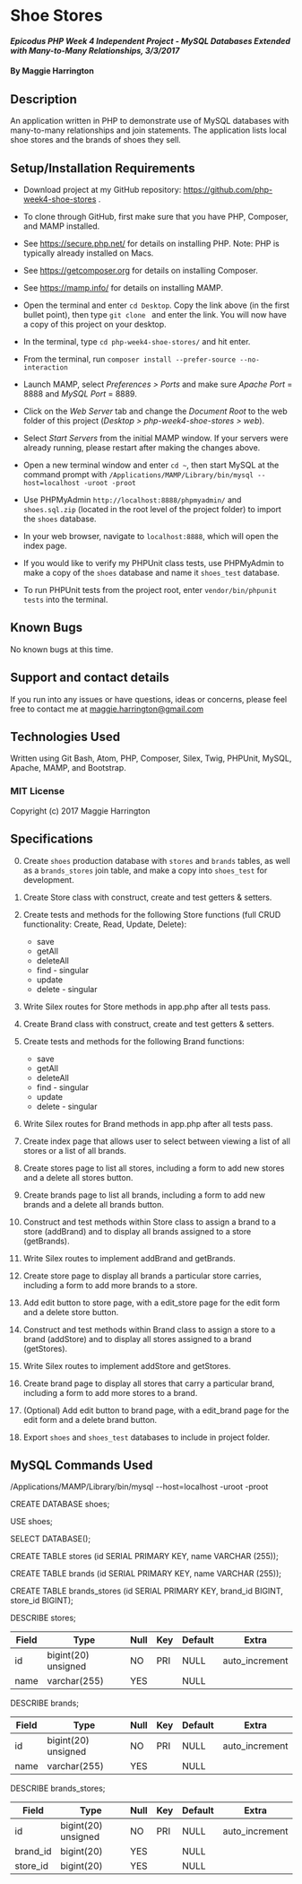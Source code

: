 # Shoe Stores

#### _Epicodus PHP Week 4 Independent Project - MySQL Databases Extended with Many-to-Many Relationships, 3/3/2017_

#### By Maggie Harrington

## Description

An application written in PHP to demonstrate use of MySQL databases with many-to-many relationships and join statements. The application lists local shoe stores and the brands of shoes they sell.

## Setup/Installation Requirements

* Download project at my GitHub repository: https://github.com/php-week4-shoe-stores .
* To clone through GitHub, first make sure that you have PHP, Composer, and MAMP installed.
* See https://secure.php.net/ for details on installing PHP. Note: PHP is typically already installed on Macs.
* See https://getcomposer.org for details on installing Composer.
* See https://mamp.info/ for details on installing MAMP.
* Open the terminal and enter `cd Desktop`. Copy the link above (in the first bullet point), then type `git clone ` and enter the link. You will now have a copy of this project on your desktop.
* In the terminal, type `cd php-week4-shoe-stores/` and hit enter.
* From the terminal, run `composer install --prefer-source --no-interaction`
* Launch MAMP, select _Preferences > Ports_ and make sure _Apache Port_ = 8888 and _MySQL Port_ = 8889.
* Click on the _Web Server_ tab and change the _Document Root_ to the web folder of this project (_Desktop > php-week4-shoe-stores > web_).
* Select _Start Servers_ from the initial MAMP window. If your servers were already running, please restart after making the changes above.
* Open a new terminal window and enter `cd ~`, then start MySQL at the command prompt with `/Applications/MAMP/Library/bin/mysql --host=localhost -uroot -proot`
* Use PHPMyAdmin `http://localhost:8888/phpmyadmin/` and `shoes.sql.zip` (located in the root level of the project folder) to import the `shoes` database.
* In your web browser, navigate to `localhost:8888`, which will open the index page.

* If you would like to verify my PHPUnit class tests, use PHPMyAdmin to make a copy of the `shoes` database and name it `shoes_test` database.
* To run PHPUnit tests from the project root, enter `vendor/bin/phpunit tests` into the terminal.

## Known Bugs

No known bugs at this time.

## Support and contact details

If you run into any issues or have questions, ideas or concerns, please feel free to contact me at maggie.harrington@gmail.com

## Technologies Used

Written using Git Bash, Atom, PHP, Composer, Silex, Twig, PHPUnit, MySQL, Apache, MAMP, and Bootstrap.

### MIT License

Copyright (c) 2017 Maggie Harrington


## Specifications

0. Create `shoes` production database with `stores` and `brands` tables, as well as a `brands_stores` join table, and make a copy into `shoes_test` for development.

1. Create Store class with construct, create and test getters & setters.

2. Create tests and methods for the following Store functions (full CRUD functionality: Create, Read, Update, Delete):
    * save
    * getAll
    * deleteAll
    * find - singular
    * update
    * delete - singular

3. Write Silex routes for Store methods in app.php after all tests pass.

4. Create Brand class with construct, create and test getters & setters.

5. Create tests and methods for the following Brand functions:
    * save
    * getAll
    * deleteAll
    * find - singular
    * update
    * delete - singular

6. Write Silex routes for Brand methods in app.php after all tests pass.

7. Create index page that allows user to select between viewing a list of all stores or a list of all brands.

8. Create stores page to list all stores, including a form to add new stores and a delete all stores button.

9. Create brands page to list all brands, including a form to add new brands and a delete all brands button.

10. Construct and test methods within Store class to assign a brand to a store (addBrand) and to display all brands assigned to a store (getBrands).

11. Write Silex routes to implement addBrand and getBrands.

12. Create store page to display all brands a particular store carries, including a form to add more brands to a store.

13. Add edit button to store page, with a edit_store page for the edit form and a delete store button.

14. Construct and test methods within Brand class to assign a store to a brand (addStore) and to display all stores assigned to a brand (getStores).

15. Write Silex routes to implement addStore and getStores.

16. Create brand page to display all stores that carry a particular brand, including a form to add more stores to a brand.

17. (Optional) Add edit button to brand page, with a edit_brand page for the edit form and a delete brand button.

18. Export `shoes` and `shoes_test` databases to include in project folder.


## MySQL Commands Used

/Applications/MAMP/Library/bin/mysql --host=localhost -uroot -proot

CREATE DATABASE shoes;

USE shoes;

SELECT DATABASE();

CREATE TABLE stores (id SERIAL PRIMARY KEY, name VARCHAR (255));

CREATE TABLE brands (id SERIAL PRIMARY KEY, name VARCHAR (255));

CREATE TABLE brands_stores (id SERIAL PRIMARY KEY, brand_id BIGINT, store_id BIGINT);

DESCRIBE stores;

| Field | Type                | Null | Key | Default | Extra          |
|-------|---------------------|------|-----|---------|----------------|
| id    | bigint(20) unsigned | NO   | PRI | NULL    | auto_increment |
| name  | varchar(255)        | YES  |     | NULL    |                |

DESCRIBE brands;

| Field      | Type                | Null | Key | Default | Extra          |
|------------|---------------------|------|-----|---------|----------------|
| id         | bigint(20) unsigned | NO   | PRI | NULL    | auto_increment |
| name       | varchar(255)        | YES  |     | NULL    |                |

DESCRIBE brands_stores;

| Field      | Type                | Null | Key | Default | Extra          |
|------------|---------------------|------|-----|---------|----------------|
| id         | bigint(20) unsigned | NO   | PRI | NULL    | auto_increment |
| brand_id   | bigint(20)          | YES  |     | NULL    |                |
| store_id   | bigint(20)          | YES  |     | NULL    |                |
